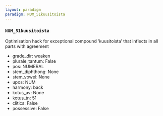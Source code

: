 ```yaml
---
layout: paradigm
paradigm: NUM_51kuusitoista
---
```

### ` NUM_51kuusitoista `

Optimisation hack for exceptional compound ’kuusitoista’ that inflects in all parts with agreement
* grade_dir: weaken
* plurale_tantum: False
* pos: NUMERAL
* stem_diphthong: None
* stem_vowel: None
* upos: NUM
* harmony: back
* kotus_av: None
* kotus_tn: 51
* clitics: False
* possessive: False
